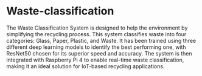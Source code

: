 # Waste-classification
The Waste Classification System is designed to help the environment by simplifying the recycling process. This system classifies waste into four categories: Glass, Paper, Plastic, and Waste. It has been trained using three different deep learning models to identify the best performing one, with ResNet50 chosen for its superior speed and accuracy. The system is then integrated with Raspberry Pi 4 to enable real-time waste classification, making it an ideal solution for IoT-based recycling applications.
